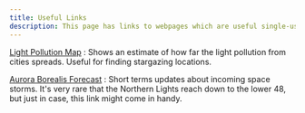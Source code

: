 ```yaml
---
title: Useful Links
description: This page has links to webpages which are useful single-use "tools"
---
```


[Light Pollution Map](https://www.lightpollutionmap.info/#zoom=4.00&lat=40.3141&lon=-94.5941&layers=B0FFFFFTFFFFFFFFFF)
: Shows an estimate of how far the light pollution from cities spreads. Useful for finding stargazing locations.

[Aurora Borealis Forecast](https://cdn.softservenews.com/Aurora.htm)
: Short terms updates about incoming space storms. It's very rare that the Northern Lights reach down to the lower 48, but just in case, this link might come in handy.
